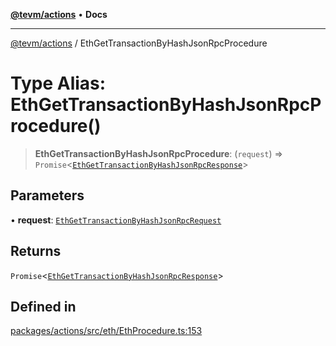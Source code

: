 [**@tevm/actions**](../README.md) • **Docs**

***

[@tevm/actions](../globals.md) / EthGetTransactionByHashJsonRpcProcedure

# Type Alias: EthGetTransactionByHashJsonRpcProcedure()

> **EthGetTransactionByHashJsonRpcProcedure**: (`request`) => `Promise`\<[`EthGetTransactionByHashJsonRpcResponse`](EthGetTransactionByHashJsonRpcResponse.md)\>

## Parameters

• **request**: [`EthGetTransactionByHashJsonRpcRequest`](EthGetTransactionByHashJsonRpcRequest.md)

## Returns

`Promise`\<[`EthGetTransactionByHashJsonRpcResponse`](EthGetTransactionByHashJsonRpcResponse.md)\>

## Defined in

[packages/actions/src/eth/EthProcedure.ts:153](https://github.com/evmts/tevm-monorepo/blob/main/packages/actions/src/eth/EthProcedure.ts#L153)
